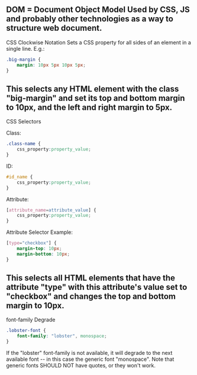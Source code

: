 DOM = Document Object Model
Used by CSS, JS and probably other technologies as a way to structure web document.
-----

CSS Clockwise Notation
Sets a CSS property for all sides of an element in a single line. E.g.:

```css
.big-margin {
	margin: 10px 5px 10px 5px;
}
```

This selects any HTML element with the class "big-margin" and set its top and bottom margin to 10px, and the left and right margin to 5px.
--------

CSS Selectors

Class:

```css
.class-name {
	css_property:property_value;
}
```


ID:

```css
#id_name {
	css_property:property_value;
}
```


Attribute:

```css
[attribute_name=attribute_value] {
	css_property:property_value;
}
```
Attribute Selector Example:

```css
[type="checkbox"] {
	margin-top: 10px;
	margin-bottom: 10px;
}
```

This selects all HTML elements that have the attribute "type" with this attribute's value set to "checkbox" and changes the top and bottom margin to 10px.
----------------------

font-family Degrade

```css
.lobster-font {
	font-family: "lobster", monospace;
}
```

If the "lobster" font-family is not available, it will degrade to the next available font -- in this case the generic font "monospace". Note that generic fonts SHOULD NOT have quotes, or they won't work.